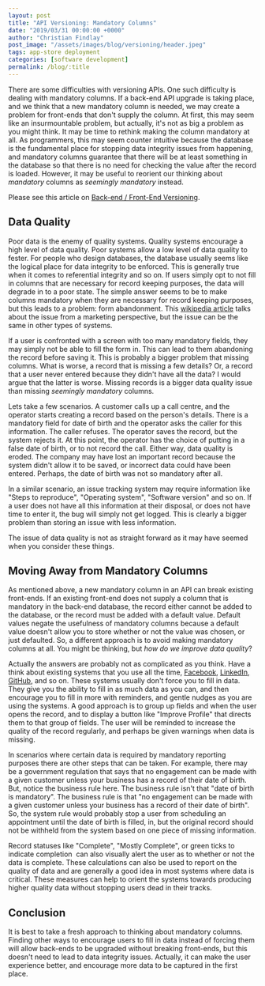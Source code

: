 ```yaml
---
layout: post
title: "API Versioning: Mandatory Columns"
date: "2019/03/31 00:00:00 +0000"
author: "Christian Findlay"
post_image: "/assets/images/blog/versioning/header.jpeg"
tags: app-store deployment
categories: [software development]
permalink: /blog/:title
---
```


There are some difficulties with versioning APIs. One such difficulty is dealing with mandatory columns. If a back-end API upgrade is taking place, and we think that a new mandatory column is needed, we may create a problem for front-ends that don't supply the column. At first, this may seem like an insurmountable problem, but actually, it's not as big a problem as you might think. It may be time to rethink making the column mandatory at all. As programmers, this may seem counter intuitive because the database is the fundamental place for stopping data integrity issues from happening, and mandatory columns guarantee that there will be at least something in the database so that there is no need for checking the value after the record is loaded. However, it may be useful to reorient our thinking about _mandatory_ columns as _seemingly mandatory_ instead.

Please see this article on [Back-end / Front-End Versioning](/back-end-front-end-versioning/).

Data Quality
------------

Poor data is the enemy of quality systems. Quality systems encourage a high level of data quality. Poor systems allow a low level of data quality to fester. For people who design databases, the database usually seems like the logical place for data integrity to be enforced. This is generally true when it comes to referential integrity and so on. If users simply opt to not fill in columns that are necessary for record keeping purposes, the data will degrade in to a poor state. The simple answer seems to be to make columns mandatory when they are necessary for record keeping purposes, but this leads to a problem: form abandonment. This [wikipedia article](https://en.wikipedia.org/wiki/Abandonment_rate) talks about the issue from a marketing perspective, but the issue can be the same in other types of systems.

If a user is confronted with a screen with too many mandatory fields, they may simply not be able to fill the form in. This can lead to them abandoning the record before saving it. This is probably a bigger problem that missing columns. What is worse, a record that is missing a few details? Or, a record that a user never entered because they didn't have all the data? I would argue that the latter is worse. Missing records is a bigger data quality issue than missing _seemingly mandatory_ columns.

Lets take a few scenarios. A customer calls up a call centre, and the operator starts creating a record based on the person's details. There is a mandatory field for date of birth and the operator asks the caller for this information. The caller refuses. The operator saves the record, but the system rejects it. At this point, the operator has the choice of putting in a false date of birth, or to not record the call. Either way, data quality is eroded. The company may have lost an important record because the system didn't allow it to be saved, or incorrect data could have been entered. Perhaps, the date of birth was not so mandatory after all.

In a similar scenario, an issue tracking system may require information like "Steps to reproduce", "Operating system", "Software version" and so on. If a user does not have all this information at their disposal, or does not have time to enter it, the bug will simply not get logged. This is clearly a bigger problem than storing an issue with less information.

The issue of data quality is not as straight forward as it may have seemed when you consider these things.

Moving Away from Mandatory Columns
----------------------------------

As mentioned above, a new mandatory column in an API can break existing front-ends. If an existing front-end does not supply a column that is mandatory in the back-end database, the record either cannot be added to the database, or the record must be added with a default value. Default values negate the usefulness of mandatory columns because a default value doesn't allow you to store whether or not the value was chosen, or just defaulted. So, a different approach is to avoid making mandatory columns at all. You might be thinking, but _how do we improve data quality_?

Actually the answers are probably not as complicated as you think. Have a think about existing systems that you use all the time, [Facebook](https://www.facebook.com/), [LinkedIn](https://www.linkedin.com), [GitHub](https://github.com/), and so on. These systems usually don't force you to fill in data. They give you the ability to fill in as much data as you can, and then encourage you to fill in more with reminders, and gentle nudges as you are using the systems. A good approach is to group up fields and when the user opens the record, and to display a button like "Improve Profile" that directs them to that group of fields. The user will be reminded to increase the quality of the record regularly, and perhaps be given warnings when data is missing.

In scenarios where certain data is required by mandatory reporting purposes there are other steps that can be taken. For example, there may be a government regulation that says that no engagement can be made with a given customer unless your business has a record of their date of birth.  But, notice the business rule here. The business rule isn't that "date of birth is mandatory". The business rule is that "no engagement can be made with a given customer unless your business has a record of their date of birth". So, the system rule would probably stop a user from scheduling an appointment until the date of birth is filled, in, but the original record should not be withheld from the system based on one piece of missing information.

Record statuses like "Complete", "Mostly Complete", or green ticks to indicate completion  can also visually alert the user as to whether or not the data is complete. These calculations can also be used to report on the quality of data and are generally a good idea in most systems where data is critical. These measures can help to orient the systems towards producing higher quality data without stopping users dead in their tracks.

Conclusion
----------

It is best to take a fresh approach to thinking about mandatory columns. Finding other ways to encourage users to fill in data instead of forcing them will allow back-ends to be upgraded without breaking front-ends, but this doesn't need to lead to data integrity issues. Actually, it can make the user experience better, and encourage more data to be captured in the first place.